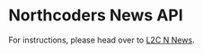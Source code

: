 # Northcoders News API

For instructions, please head over to [L2C N News](https://l2c.northcoders.com/courses/).
